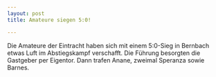 ```yaml
---
layout: post
title: Amateure siegen 5:0!

---
```


Die Amateure der Eintracht haben sich mit einem 5:0-Sieg in Bernbach etwas Luft im Abstiegskampf verschafft. Die Führung besorgten die Gastgeber per Eigentor. Dann trafen Anane, zweimal Speranza sowie Barnes.


